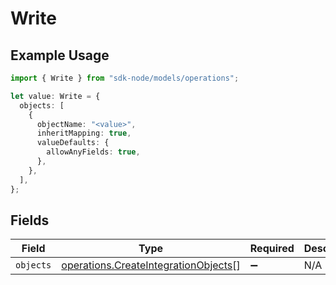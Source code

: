 # Write

## Example Usage

```typescript
import { Write } from "sdk-node/models/operations";

let value: Write = {
  objects: [
    {
      objectName: "<value>",
      inheritMapping: true,
      valueDefaults: {
        allowAnyFields: true,
      },
    },
  ],
};
```

## Fields

| Field                                                                                        | Type                                                                                         | Required                                                                                     | Description                                                                                  |
| -------------------------------------------------------------------------------------------- | -------------------------------------------------------------------------------------------- | -------------------------------------------------------------------------------------------- | -------------------------------------------------------------------------------------------- |
| `objects`                                                                                    | [operations.CreateIntegrationObjects](../../models/operations/createintegrationobjects.md)[] | :heavy_minus_sign:                                                                           | N/A                                                                                          |